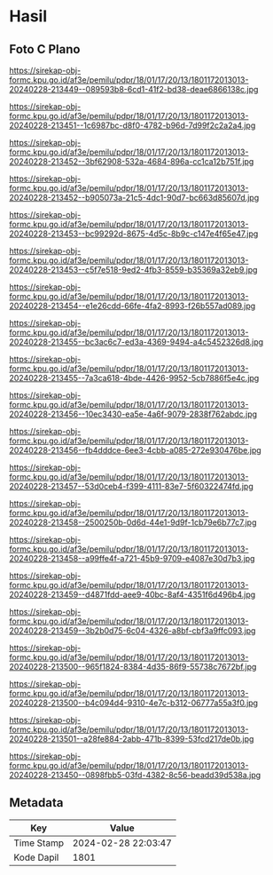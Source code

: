 # Hasil

## Foto C Plano

https://sirekap-obj-formc.kpu.go.id/af3e/pemilu/pdpr/18/01/17/20/13/1801172013013-20240228-213449--089593b8-6cd1-41f2-bd38-deae6866138c.jpg

https://sirekap-obj-formc.kpu.go.id/af3e/pemilu/pdpr/18/01/17/20/13/1801172013013-20240228-213451--1c6987bc-d8f0-4782-b96d-7d99f2c2a2a4.jpg

https://sirekap-obj-formc.kpu.go.id/af3e/pemilu/pdpr/18/01/17/20/13/1801172013013-20240228-213452--3bf62908-532a-4684-896a-cc1ca12b751f.jpg

https://sirekap-obj-formc.kpu.go.id/af3e/pemilu/pdpr/18/01/17/20/13/1801172013013-20240228-213452--b905073a-21c5-4dc1-90d7-bc663d85607d.jpg

https://sirekap-obj-formc.kpu.go.id/af3e/pemilu/pdpr/18/01/17/20/13/1801172013013-20240228-213453--bc99292d-8675-4d5c-8b9c-c147e4f65e47.jpg

https://sirekap-obj-formc.kpu.go.id/af3e/pemilu/pdpr/18/01/17/20/13/1801172013013-20240228-213453--c5f7e518-9ed2-4fb3-8559-b35369a32eb9.jpg

https://sirekap-obj-formc.kpu.go.id/af3e/pemilu/pdpr/18/01/17/20/13/1801172013013-20240228-213454--e1e26cdd-66fe-4fa2-8993-f26b557ad089.jpg

https://sirekap-obj-formc.kpu.go.id/af3e/pemilu/pdpr/18/01/17/20/13/1801172013013-20240228-213455--bc3ac6c7-ed3a-4369-9494-a4c5452326d8.jpg

https://sirekap-obj-formc.kpu.go.id/af3e/pemilu/pdpr/18/01/17/20/13/1801172013013-20240228-213455--7a3ca618-4bde-4426-9952-5cb7886f5e4c.jpg

https://sirekap-obj-formc.kpu.go.id/af3e/pemilu/pdpr/18/01/17/20/13/1801172013013-20240228-213456--10ec3430-ea5e-4a6f-9079-2838f762abdc.jpg

https://sirekap-obj-formc.kpu.go.id/af3e/pemilu/pdpr/18/01/17/20/13/1801172013013-20240228-213456--fb4dddce-6ee3-4cbb-a085-272e930476be.jpg

https://sirekap-obj-formc.kpu.go.id/af3e/pemilu/pdpr/18/01/17/20/13/1801172013013-20240228-213457--53d0ceb4-f399-4111-83e7-5f60322474fd.jpg

https://sirekap-obj-formc.kpu.go.id/af3e/pemilu/pdpr/18/01/17/20/13/1801172013013-20240228-213458--2500250b-0d6d-44e1-9d9f-1cb79e6b77c7.jpg

https://sirekap-obj-formc.kpu.go.id/af3e/pemilu/pdpr/18/01/17/20/13/1801172013013-20240228-213458--a99ffe4f-a721-45b9-9709-e4087e30d7b3.jpg

https://sirekap-obj-formc.kpu.go.id/af3e/pemilu/pdpr/18/01/17/20/13/1801172013013-20240228-213459--d4871fdd-aee9-40bc-8af4-4351f6d496b4.jpg

https://sirekap-obj-formc.kpu.go.id/af3e/pemilu/pdpr/18/01/17/20/13/1801172013013-20240228-213459--3b2b0d75-6c04-4326-a8bf-cbf3a9ffc093.jpg

https://sirekap-obj-formc.kpu.go.id/af3e/pemilu/pdpr/18/01/17/20/13/1801172013013-20240228-213500--965f1824-8384-4d35-86f9-55738c7672bf.jpg

https://sirekap-obj-formc.kpu.go.id/af3e/pemilu/pdpr/18/01/17/20/13/1801172013013-20240228-213500--b4c094d4-9310-4e7c-b312-06777a55a3f0.jpg

https://sirekap-obj-formc.kpu.go.id/af3e/pemilu/pdpr/18/01/17/20/13/1801172013013-20240228-213501--a28fe884-2abb-471b-8399-53fcd217de0b.jpg

https://sirekap-obj-formc.kpu.go.id/af3e/pemilu/pdpr/18/01/17/20/13/1801172013013-20240228-213450--0898fbb5-03fd-4382-8c56-beadd39d538a.jpg


## Metadata

| Key        | Value               |
| ---------- | ------------------- |
| Time Stamp | 2024-02-28 22:03:47 |
| Kode Dapil | 1801                |



